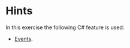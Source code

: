 # Hints

In this exercise the following C# feature is used:

- [Events](<https://msdn.microsoft.com/en-us/library/9aackb16(v=vs.110).aspx>).
